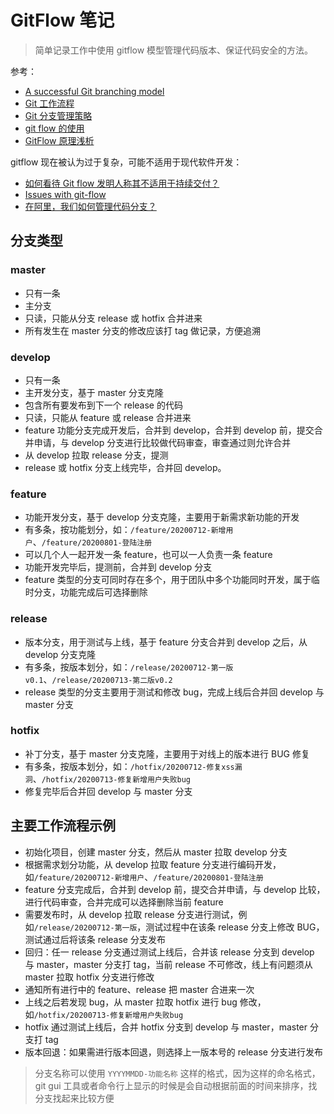 # GitFlow 笔记

> 简单记录工作中使用 gitflow 模型管理代码版本、保证代码安全的方法。

参考：  
- [A successful Git branching model](https://nvie.com/posts/a-successful-git-branching-model/)  
- [Git 工作流程](http://www.ruanyifeng.com/blog/2015/12/git-workflow.html)  
- [Git 分支管理策略](http://www.ruanyifeng.com/blog/2012/07/git.html)  
- [git flow 的使用](https://www.cnblogs.com/lcngu/p/5770288.html)  
- [GitFlow 原理浅析](https://www.cnblogs.com/diffx/p/10690632.html)

gitflow 现在被认为过于复杂，可能不适用于现代软件开发：  
- [如何看待 Git flow 发明人称其不适用于持续交付？](https://www.zhihu.com/question/379545619)  
- [Issues with git-flow](http://scottchacon.com/2011/08/31/github-flow.html)  
- [在阿里，我们如何管理代码分支？](https://mp.weixin.qq.com/s/0N3isbSZL4fM5HjZo1aafA?)

## 分支类型

### master

- 只有一条
- 主分支
- 只读，只能从分支 release 或 hotfix 合并进来
- 所有发生在 master 分支的修改应该打 tag 做记录，方便追溯

### develop

- 只有一条
- 主开发分支，基于 master 分支克隆
- 包含所有要发布到下一个 release 的代码
- 只读，只能从 feature 或 release 合并进来
- feature 功能分支完成开发后，合并到 develop，合并到 develop 前，提交合并申请，与 develop 分支进行比较做代码审查，审查通过则允许合并
- 从 develop 拉取 release 分支，提测
- release 或 hotfix 分支上线完毕，合并回 develop。

### feature

- 功能开发分支，基于 develop 分支克隆，主要用于新需求新功能的开发
- 有多条，按功能划分，如：`/feature/20200712-新增用户`、`/feature/20200801-登陆注册`
- 可以几个人一起开发一条 feature，也可以一人负责一条 feature
- 功能开发完毕后，提测前，合并到 develop 分支
- feature 类型的分支可同时存在多个，用于团队中多个功能同时开发，属于临时分支，功能完成后可选择删除

### release

- 版本分支，用于测试与上线，基于 feature 分支合并到 develop 之后，从 develop 分支克隆
- 有多条，按版本划分，如：`/release/20200712-第一版v0.1`、`/release/20200713-第二版v0.2`
- release 类型的分支主要用于测试和修改 bug，完成上线后合并回 develop 与 master 分支

### hotfix

- 补丁分支，基于 master 分支克隆，主要用于对线上的版本进行 BUG 修复
- 有多条，按版本划分，如：`/hotfix/20200712-修复xss漏洞`、`/hotfix/20200713-修复新增用户失败bug`
- 修复完毕后合并回 develop 与 master 分支

## 主要工作流程示例

- 初始化项目，创建 master 分支，然后从 master 拉取 develop 分支
- 根据需求划分功能，从 develop 拉取 feature 分支进行编码开发，如`/feature/20200712-新增用户`、`/feature/20200801-登陆注册`
- feature 分支完成后，合并到 develop 前，提交合并申请，与 develop 比较，进行代码审查，合并完成可以选择删除当前 feature
- 需要发布时，从 develop 拉取 release 分支进行测试，例如`/release/20200712-第一版`，测试过程中在该条 release 分支上修改 BUG，测试通过后将该条 release 分支发布
- 回归：任一 release 分支通过测试上线后，合并该 release 分支到 develop 与 master，master 分支打 tag，当前 release 不可修改，线上有问题须从 master 拉取 hotfix 分支进行修改
- 通知所有进行中的 feature、release 把 master 合进来一次
- 上线之后若发现 bug，从 master 拉取 hotfix 进行 bug 修改，如`/hotfix/20200713-修复新增用户失败bug`
- hotfix 通过测试上线后，合并 hotfix 分支到 develop 与 master，master 分支打 tag
- 版本回退：如果需进行版本回退，则选择上一版本号的 release 分支进行发布

> 分支名称可以使用 `YYYYMMDD-功能名称` 这样的格式，因为这样的命名格式，git gui 工具或者命令行上显示的时候是会自动根据前面的时间来排序，找分支找起来比较方便
